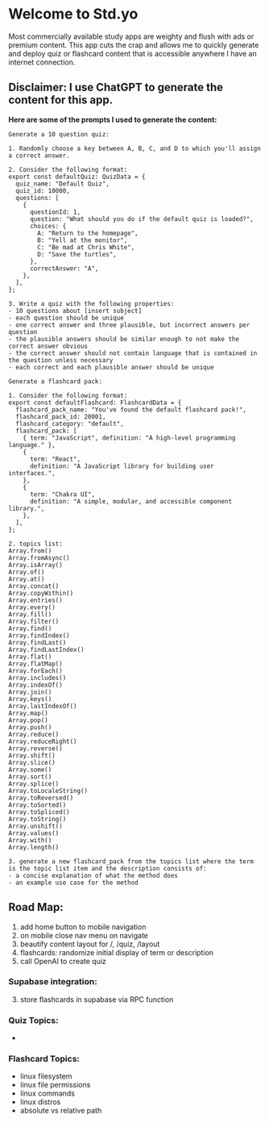 # Welcome to Std.yo

Most commercially available study apps are weighty and flush with
ads or premium content. This app cuts the crap and allows me to
quickly generate and deploy quiz or flashcard content that is
accessible anywhere I have an internet connection.

## Disclaimer: I use ChatGPT to generate the content for this app.

<strong>Here are some of the prompts I used to generate the content:</strong>

```
Generate a 10 question quiz:

1. Randomly choose a key between A, B, C, and D to which you'll assign a correct answer.

2. Consider the following format:
export const defaultQuiz: QuizData = {
  quiz_name: "Default Quiz",
  quiz_id: 10000,
  questions: [
    {
      questionId: 1,
      question: "What should you do if the default quiz is loaded?",
      choices: {
        A: "Return to the homepage",
        B: "Yell at the monitor",
        C: "Be mad at Chris White",
        D: "Save the turtles",
      },
      correctAnswer: "A",
    },
  ],
};

3. Write a quiz with the following properties:
- 10 questions about [insert subject]
- each question should be unique
- one correct answer and three plausible, but incorrect answers per question
- the plausible answers should be similar enough to not make the correct answer obvious
- the correct answer should not contain language that is contained in the question unless necessary
- each correct and each plausible answer should be unique
```

```
Generate a flashcard pack:

1. Consider the following format:
export const defaultFlashcard: FlashcardData = {
  flashcard_pack_name: "You've found the default flashcard pack!",
  flashcard_pack_id: 20001,
  flashcard_category: "default",
  flashcard_pack: [
    { term: "JavaScript", definition: "A high-level programming language." },
    {
      term: "React",
      definition: "A JavaScript library for building user interfaces.",
    },
    {
      term: "Chakra UI",
      definition: "A simple, modular, and accessible component library.",
    },
  ],
};

2. topics list:
Array.from()
Array.fromAsync()
Array.isArray()
Array.of()
Array.at()
Array.concat()
Array.copyWithin()
Array.entries()
Array.every()
Array.fill()
Array.filter()
Array.find()
Array.findIndex()
Array.findLast()
Array.findLastIndex()
Array.flat()
Array.flatMap()
Array.forEach()
Array.includes()
Array.indexOf()
Array.join()
Array.keys()
Array.lastIndexOf()
Array.map()
Array.pop()
Array.push()
Array.reduce()
Array.reduceRight()
Array.reverse()
Array.shift()
Array.slice()
Array.some()
Array.sort()
Array.splice()
Array.toLocaleString()
Array.toReversed()
Array.toSorted()
Array.toSpliced()
Array.toString()
Array.unshift()
Array.values()
Array.with()
Array.length()

3. generate a new flashcard_pack from the topics list where the term is the topic list item and the description consists of:
- a concise explanation of what the method does
- an example use case for the method
```

## Road Map:

1. add home button to mobile navigation
2. on mobile close nav menu on navigate
3. beautify content layout for /, /quiz, /layout
4. flashcards: randomize initial display of term or description
5. call OpenAI to create quiz

### Supabase integration:

3. store flashcards in supabase via RPC function

### Quiz Topics:

-

### Flashcard Topics:

- linux filesystem
- linux file permissions
- linux commands
- linux distros
- absolute vs relative path
